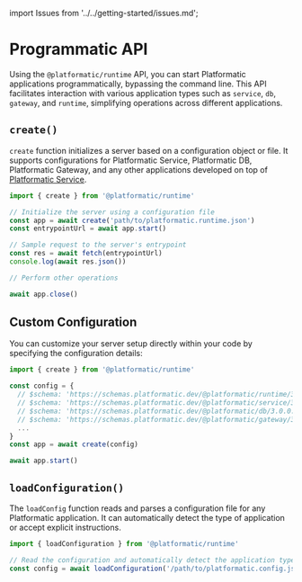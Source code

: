 import Issues from '../../getting-started/issues.md';

# Programmatic API

Using the `@platformatic/runtime` API, you can start Platformatic applications programmatically, bypassing the command line. This API facilitates interaction with various application types such as `service`, `db`, `gateway`, and `runtime`, simplifying operations across different applications.

## `create()`

`create` function initializes a server based on a configuration object or file. It supports configurations for Platformatic Service, Platformatic DB, Platformatic Gateway, and any other applications developed on top of [Platformatic Service](../service/programmatic.md).

```js
import { create } from '@platformatic/runtime'

// Initialize the server using a configuration file
const app = await create('path/to/platformatic.runtime.json')
const entrypointUrl = await app.start()

// Sample request to the server's entrypoint
const res = await fetch(entrypointUrl)
console.log(await res.json())

// Perform other operations

await app.close()
```

## Custom Configuration

You can customize your server setup directly within your code by specifying the configuration details:

```js
import { create } from '@platformatic/runtime'

const config = {
  // $schema: 'https://schemas.platformatic.dev/@platformatic/runtime/3.0.0.json',
  // $schema: 'https://schemas.platformatic.dev/@platformatic/service/3.0.0.json',
  // $schema: 'https://schemas.platformatic.dev/@platformatic/db/3.0.0.json',
  // $schema: 'https://schemas.platformatic.dev/@platformatic/gateway/3.0.0.json'
  ...
}
const app = await create(config)

await app.start()
```

## `loadConfiguration()`

The `loadConfig` function reads and parses a configuration file for any Platformatic application. It can automatically detect the type of application or accept explicit instructions.

```js
import { loadConfiguration } from '@platformatic/runtime'

// Read the configuration and automatically detect the application type.
const config = await loadConfiguration('/path/to/platformatic.config.json')
```

<Issues />
